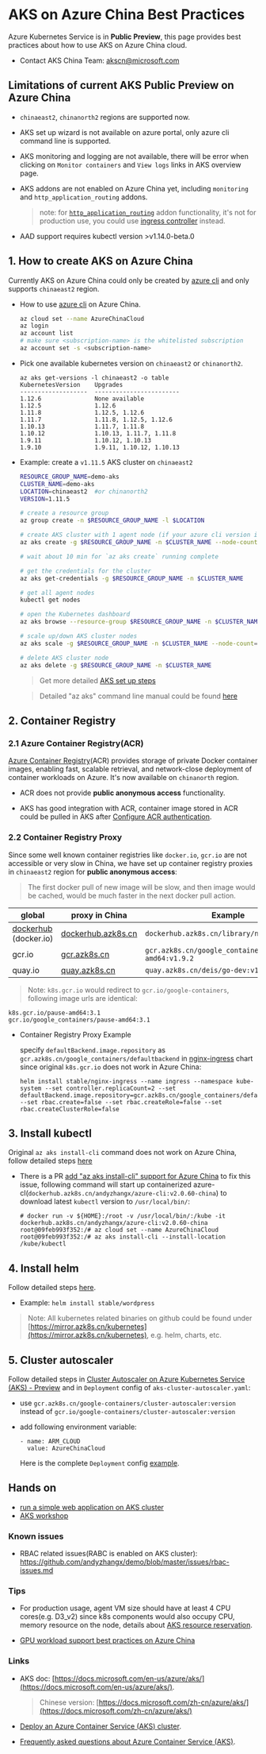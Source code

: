 # AKS on Azure China Best Practices

Azure Kubernetes Service is in **Public Preview**, this page provides best practices about how to use AKS on Azure China cloud.

- Contact AKS China Team: [akscn@microsoft.com](mailto:akscn@microsoft.com)

## Limitations of current AKS Public Preview on Azure China

- `chinaeast2`, `chinanorth2` regions are supported now.

- AKS set up wizard is not available on azure portal, only azure cli command line is supported.

- AKS monitoring and logging are not available, there will be error when clicking on `Monitor containers` and `View logs` links in AKS overview page.

- AKS addons are not enabled on Azure China yet, including `monitoring` and `http_application_routing` addons.

  > note: for [`http_application_routing`](https://docs.microsoft.com/en-us/azure/aks/http-application-routing) addon functionality, it's not for production use, you could use [ingress controller](https://docs.microsoft.com/en-us/azure/aks/ingress-basic) instead.

- AAD support requires kubectl version >v1.14.0-beta.0

## 1. How to create AKS on Azure China

Currently AKS on Azure China could only be created by [azure cli](https://docs.microsoft.com/en-us/cli/azure/install-azure-cli) and only supports `chinaeast2` region.

- How to use [azure cli](https://docs.microsoft.com/en-us/cli/azure/install-azure-cli) on Azure China.

    ```sh
    az cloud set --name AzureChinaCloud
    az login
    az account list
    # make sure <subscription-name> is the whitelisted subscription
    az account set -s <subscription-name>
    ```

- Pick one available kubernetes version on `chinaeast2` or `chinanorth2`.

    ```
    az aks get-versions -l chinaeast2 -o table
    KubernetesVersion    Upgrades
    -------------------  ------------------------
    1.12.6               None available
    1.12.5               1.12.6
    1.11.8               1.12.5, 1.12.6
    1.11.7               1.11.8, 1.12.5, 1.12.6
    1.10.13              1.11.7, 1.11.8
    1.10.12              1.10.13, 1.11.7, 1.11.8
    1.9.11               1.10.12, 1.10.13
    1.9.10               1.9.11, 1.10.12, 1.10.13
    ```

- Example: create a `v1.11.5` AKS cluster on `chinaeast2`

    ```sh
    RESOURCE_GROUP_NAME=demo-aks
    CLUSTER_NAME=demo-aks
    LOCATION=chinaeast2  #or chinanorth2
    VERSION=1.11.5
    
    # create a resource group
    az group create -n $RESOURCE_GROUP_NAME -l $LOCATION
    
    # create AKS cluster with 1 agent node (if your azure cli version is low, remove `--disable-rbac`)
    az aks create -g $RESOURCE_GROUP_NAME -n $CLUSTER_NAME --node-count 1 --node-vm-size Standard_D3_v2 --disable-rbac --generate-ssh-keys --kubernetes-version $VERSION -l $LOCATION
    
    # wait about 10 min for `az aks create` running complete
    
    # get the credentials for the cluster
    az aks get-credentials -g $RESOURCE_GROUP_NAME -n $CLUSTER_NAME
    
    # get all agent nodes
    kubectl get nodes
    
    # open the Kubernetes dashboard
    az aks browse --resource-group $RESOURCE_GROUP_NAME -n $CLUSTER_NAME
    
    # scale up/down AKS cluster nodes 
    az aks scale -g $RESOURCE_GROUP_NAME -n $CLUSTER_NAME --node-count=2
    
    # delete AKS cluster node
    az aks delete -g $RESOURCE_GROUP_NAME -n $CLUSTER_NAME
    
    ```

    > Get more detailed [AKS set up steps](https://docs.microsoft.com/en-us/azure/aks/kubernetes-walkthrough)
 
    > Detailed "az aks" command line manual could be found [here](https://docs.microsoft.com/en-us/cli/azure/aks)


## 2. Container Registry

### 2.1 Azure Container Registry(ACR)

[Azure Container Registry](https://azure.microsoft.com/en-us/services/container-registry/)(ACR) provides storage of private Docker container images, enabling fast, scalable retrieval, and network-close deployment of container workloads on Azure. It's now available on `chinanorth` region.

- ACR does not provide **public anonymous access** functionality.

- AKS has good integration with ACR, container image stored in ACR could be pulled in AKS after [Configure ACR authentication](https://docs.microsoft.com/en-us/azure/aks/tutorial-kubernetes-deploy-cluster#configure-acr-authentication).

### 2.2 Container Registry Proxy

Since some well known container registries like `docker.io`, `gcr.io` are not accessible or very slow in China, we have set up container registry proxies in `chinaeast2` region for **public anonymous access**:

> The first docker pull of new image will be slow, and then image would be cached, would be much faster in the next docker pull action.
 
| global | proxy in China | Example |
| ---- | ---- | ---- |
| [dockerhub](hub.docker.com) (docker.io) | [dockerhub.azk8s.cn](http://mirror.azk8s.cn/help/docker-registry-proxy-cache.html) | `dockerhub.azk8s.cn/library/nginx`|
| gcr.io | [gcr.azk8s.cn](http://mirror.azk8s.cn/help/gcr-proxy-cache.html) | `gcr.azk8s.cn/google_containers/hyperkube-amd64:v1.9.2` |
| quay.io | [quay.azk8s.cn](http://mirror.azk8s.cn/help/quay-proxy-cache.html) | `quay.azk8s.cn/deis/go-dev:v1.10.0` |

> Note:
`k8s.gcr.io` would redirect to `gcr.io/google-containers`, following image urls are identical:

```
k8s.gcr.io/pause-amd64:3.1
gcr.io/google_containers/pause-amd64:3.1
```
- Container Registry Proxy Example

    specify `defaultBackend.image.repository` as `gcr.azk8s.cn/google_containers/defaultbackend` in [nginx-ingress](https://github.com/helm/charts/tree/master/stable/nginx-ingress) chart since original `k8s.gcr.io` does not work in Azure China:

    ```
    helm install stable/nginx-ingress --name ingress --namespace kube-system --set controller.replicaCount=2 --set defaultBackend.image.repository=gcr.azk8s.cn/google_containers/defaultbackend --set rbac.create=false --set rbac.createRole=false --set rbac.createClusterRole=false
    ```

## 3. Install kubectl

Original `az aks install-cli` command does not work on Azure China, follow detailed steps [here](https://mirror.azk8s.cn/help/kubernetes.html)

- There is a PR [add "az aks install-cli" support for Azure China](https://github.com/Azure/azure-cli/pull/8675) to fix this issue, following command will start up containerized azure-cl(`dockerhub.azk8s.cn/andyzhangx/azure-cli:v2.0.60-china`) to download latest `kubectl` version to `/usr/local/bin/`:

    ```
    # docker run -v ${HOME}:/root -v /usr/local/bin/:/kube -it dockerhub.azk8s.cn/andyzhangx/azure-cli:v2.0.60-china
    root@09feb993f352:/# az cloud set --name AzureChinaCloud
    root@09feb993f352:/# az aks install-cli --install-location /kube/kubectl
    ```

## 4. Install helm

Follow detailed steps [here](https://mirror.azk8s.cn/help/kubernetes.html).

- Example: `helm install stable/wordpress`

> Note:
All kubernetes related binaries on github could be found under [https://mirror.azk8s.cn/kubernetes](https://mirror.azk8s.cn/kubernetes), e.g. helm, charts, etc.

## 5. Cluster autoscaler

Follow detailed steps in [Cluster Autoscaler on Azure Kubernetes Service (AKS) - Preview](https://docs.microsoft.com/en-us/azure/aks/autoscaler) and in `Deployment` config of `aks-cluster-autoscaler.yaml`:

- use `gcr.azk8s.cn/google-containers/cluster-autoscaler:version` instead of `gcr.io/google-containers/cluster-autoscaler:version`

- add following environment variable:

    ```
    - name: ARM_CLOUD
      value: AzureChinaCloud
    ```

    Here is the complete `Deployment` config [example](https://github.com/Azure/container-service-for-azure-china/blob/master/aks/cluster-autoscaler-deployment-mooncake.yaml).

## Hands on
 - [run a simple web application on AKS cluster](https://github.com/andyzhangx/k8s-demo/tree/master/nginx-server#nginx-server-demo)
 - [AKS workshop](https://aksworkshop.io/)

### Known issues

- RBAC related issues(RABC is enabled on AKS cluster): https://github.com/andyzhangx/demo/blob/master/issues/rbac-issues.md
 
### Tips

- For production usage, agent VM size should have at least 4 CPU cores(e.g. D3_v2) since k8s components would also occupy CPU, memory resource on the node, details about [AKS resource reservation](https://docs.microsoft.com/en-us/azure/aks/concepts-clusters-workloads#resource-reservations).

- [GPU workload support best practices on Azure China](./gpu-support.md)

### Links
- AKS doc: [https://docs.microsoft.com/en-us/azure/aks/](https://docs.microsoft.com/en-us/azure/aks/).

    > Chinese version: [https://docs.microsoft.com/zh-cn/azure/aks/](https://docs.microsoft.com/zh-cn/azure/aks/) 

- [Deploy an Azure Container Service (AKS) cluster](https://docs.microsoft.com/en-us/azure/aks/kubernetes-walkthrough).

- [Frequently asked questions about Azure Container Service (AKS)](https://docs.microsoft.com/en-us/azure/aks/faq#are-security-updates-applied-to-aks-agent-nodes).
